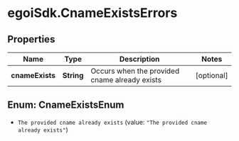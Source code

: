 # egoiSdk.CnameExistsErrors

## Properties
Name | Type | Description | Notes
------------ | ------------- | ------------- | -------------
**cnameExists** | **String** | Occurs when the provided cname already exists | [optional] 


<a name="CnameExistsEnum"></a>
## Enum: CnameExistsEnum


* `The provided cname already exists` (value: `"The provided cname already exists"`)




